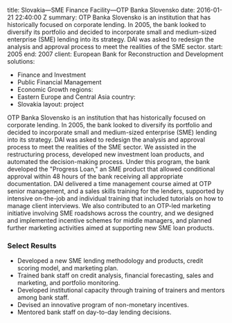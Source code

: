 
title: Slovakia—SME Finance Facility—OTP Banka Slovensko
date: 2016-01-21 22:40:00 Z
summary: OTP Banka Slovensko is an institution that has historically focused on corporate
  lending. In 2005, the bank looked to diversify its portfolio and decided to incorporate
  small and medium-sized enterprise (SME) lending into its strategy. DAI was asked
  to redesign the analysis and approval process to meet the realities of the SME sector.
start: 2005
end: 2007
client: European Bank for Reconstruction and Development
solutions:
- Finance and Investment
- Public Financial Management
- Economic Growth
regions:
- Eastern Europe and Central Asia
country:
- Slovakia
layout: project


OTP Banka Slovensko is an institution that has historically focused on corporate lending. In 2005, the bank looked to diversify its portfolio and decided to incorporate small and medium-sized enterprise (SME) lending into its strategy. DAI was asked to redesign the analysis and approval process to meet the realities of the SME sector. We assisted in the restructuring process, developed new investment loan products, and automated the decision-making process. Under this program, the bank developed the "Progress Loan," an SME product that allowed conditional approval within 48 hours of the bank receiving all appropriate documentation. DAI delivered a time management course aimed at OTP senior management, and a sales skills training for the lenders, supported by intensive on-the-job and individual training that included tutorials on how to manage client interviews. We also contributed to an OTP-led marketing initiative involving SME roadshows across the country, and we designed and implemented incentive schemes for middle managers, and planned further marketing activities aimed at supporting new SME loan products.

### Select Results

* Developed a new SME lending methodology and products, credit scoring model, and marketing plan.
* Trained bank staff on credit analysis, financial forecasting, sales and marketing, and portfolio monitoring.
* Developed institutional capacity through training of trainers and mentors among bank staff.
* Devised an innovative program of non-monetary incentives.
* Mentored bank staff on day-to-day lending decisions.
